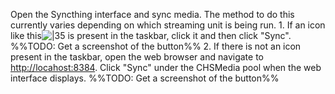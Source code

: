 Open the Syncthing interface and sync media. The method to do this currently varies depending on which streaming unit is being run. 
	1. If an icon like this![|35](syncthing-icon-2048x2048-mvwfe1p7.png) is present in the taskbar, click it and then click "Sync".
	   %%TODO: Get a screenshot of the button%%
	2. If there is not an icon present in the taskbar, open the web browser and navigate to [http://locahost:8384](http://locahost:8384/). Click "Sync" under the CHSMedia pool when the web interface displays.
	   %%TODO: Get a screenshot of the button%%
